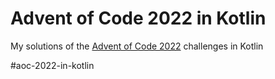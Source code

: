 # Advent of Code 2022 in Kotlin

My solutions of the [Advent of Code 2022](https://adventofcode.com/) challenges in Kotlin

#aoc-2022-in-kotlin
